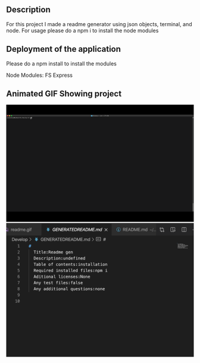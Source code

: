 ## Description

For this project I made a readme generator using json objects, terminal, and node.
For usage please do a npm i to install the node modules


## Deployment of the application

Please do a npm install to install the modules

Node Modules:
  FS
  Express

## Animated GIF Showing project

![Gif](./Assets/readme.gif)
![Gif](./Assets/readme.png)




